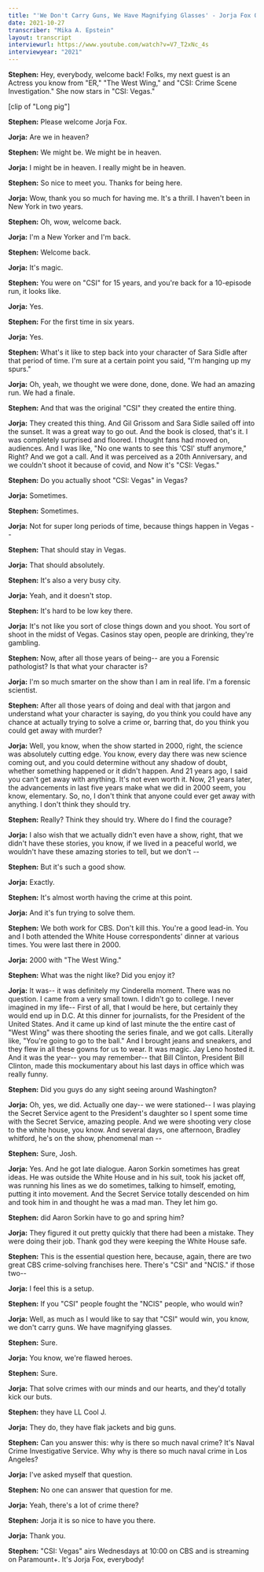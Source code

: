 ```yaml
---
title: "'We Don't Carry Guns, We Have Magnifying Glasses' - Jorja Fox On The Flawed Heroes Of 'CSI: Vegas'"
date: 2021-10-27
transcriber: "Mika A. Epstein"
layout: transcript
interviewurl: https://www.youtube.com/watch?v=V7_T2xNc_4s
interviewyear: "2021"
---
```


**Stephen:** Hey, everybody, welcome back! Folks, my next guest is an Actress you know from "ER," "The West Wing," and "CSI: Crime Scene Investigation." She now stars in "CSI: Vegas."

[clip of "Long pig"]

**Stephen:** Please welcome Jorja Fox.

**Jorja:** Are we in heaven?

**Stephen:** We might be. We might be in heaven.

**Jorja:** I might be in heaven. I really might be in heaven.

**Stephen:** So nice to meet you. Thanks for being here.

**Jorja:** Wow, thank you so much for having me. It's a thrill. I haven't been in New York in two years.

**Stephen:** Oh, wow, welcome back.

**Jorja:** I'm a New Yorker and I'm back.

**Stephen:** Welcome back.

**Jorja:** It's magic.

**Stephen:** You were on "CSI" for 15 years, and you're back for a 10-episode run, it looks like.

**Jorja:** Yes.

**Stephen:** For the first time in six years.

**Jorja:** Yes.

**Stephen:** What's it like to step back into your character of Sara Sidle after that period of time. I'm sure at a certain point you said, "I'm hanging up my spurs."

**Jorja:** Oh, yeah, we thought we were done, done, done. We had an amazing run. We had a finale.

**Stephen:** And that was the original "CSI" they created the entire thing.

**Jorja:** They created this thing. And Gil Grissom and Sara Sidle sailed off into the sunset. It was a great way to go out. And the book is closed, that's it. I was completely surprised and floored. I thought fans had moved on, audiences. And I was like, "No one wants to see this 'CSI' stuff anymore," Right? And we got a call. And it was perceived as a 20th Anniversary, and we couldn't shoot it because of covid, and Now it's "CSI: Vegas."

**Stephen:** Do you actually shoot "CSI: Vegas" in Vegas?

**Jorja:** Sometimes.

**Stephen:** Sometimes.

**Jorja:** Not for super long periods of time, because things happen in Vegas --

**Stephen:** That should stay in Vegas.

**Jorja:** That should absolutely.

**Stephen:** It's also a very busy city.

**Jorja:** Yeah, and it doesn't stop.

**Stephen:** It's hard to be low key there.

**Jorja:** It's not like you sort of close things down and you shoot. You sort of shoot in the midst of Vegas. Casinos stay open, people are drinking, they're gambling.

**Stephen:** Now, after all those years of being-- are you a Forensic pathologist? Is that what your character is?

**Jorja:** I'm so much smarter on the show than I am in real life. I'm a forensic scientist.

**Stephen:** After all those years of doing and deal with that jargon and understand what your character is saying, do you think you could have any chance at actually trying to solve a crime or, barring that, do you think you could get away with murder?

**Jorja:** Well, you know, when the show started in 2000, right, the science was absolutely cutting edge. You know, every day there was new science coming out, and you could determine without any shadow of doubt, whether something happened or it didn't happen. And 21 years ago, I said you can't get away with anything. It's not even worth it. Now, 21 years later, the advancements in last five years make what we did in 2000 seem, you know, elementary. So, no, I don't think that anyone could ever get away with anything. I don't think they should try.

**Stephen:** Really? Think they should try. Where do I find the courage?

**Jorja:** I also wish that we actually didn't even have a show, right, that we didn't have these stories, you know, if we lived in a peaceful world, we wouldn't have these amazing stories to tell, but we don't --

**Stephen:** But it's such a good show.

**Jorja:** Exactly.

**Stephen:** It's almost worth having the crime at this point.

**Jorja:** And it's fun trying to solve them.

**Stephen:** We both work for CBS. Don't kill this. You're a good lead-in. You and I both attended the White House correspondents' dinner at various times. You were last there in 2000.

**Jorja:** 2000 with "The West Wing."

**Stephen:** What was the night like? Did you enjoy it?

**Jorja:** It was-- it was definitely my Cinderella moment.
There was no question. I came from a very small town. I didn't go to college. I never imagined in my life--
First of all, that I would be here, but certainly they would end up in D.C. At this dinner for journalists, for the President of the United States. And it came up kind of last minute the the entire cast of "West
Wing" was there shooting the series finale, and we got calls. Literally like, "You're going to go to the ball." And I brought jeans and sneakers, and they flew in all these gowns for us to wear. It was magic. Jay Leno hosted it. And it was the year-- you may remember-- that Bill Clinton, President Bill Clinton, made this mockumentary about his last days in office which was really funny.

**Stephen:** Did you guys do any sight seeing around Washington?

**Jorja:** Oh, yes, we did. Actually one day-- we were stationed-- I was playing the Secret Service agent to the President's daughter so I spent some time with the Secret Service, amazing people. And we were shooting very close to the white house, you know. And several days, one afternoon, Bradley whitford, he's on the show, phenomenal man --

**Stephen:** Sure, Josh.

**Jorja:** Yes. And he got late dialogue. Aaron Sorkin sometimes has great ideas. He was outside the White House and in his suit, took his jacket off, was running his lines as we do sometimes, talking to himself, emoting, putting it into movement. And the Secret Service totally descended on him and took him in and thought he was a mad man. They let him go.

**Stephen:** did Aaron Sorkin have to go and spring him?

**Jorja:** They figured it out pretty quickly that there had been a mistake. They were doing their job. Thank god they were keeping the White House safe.

**Stephen:** This is the essential question here, because, again, there are two great CBS crime-solving franchises here. There's "CSI" and "NCIS." if those two--

**Jorja:** I feel this is a setup.

**Stephen:** If you "CSI" people fought the "NCIS" people, who would win?

**Jorja:** Well, as much as I would like to say that "CSI" would win, you know, we don't carry guns. We have magnifying glasses.

**Stephen:** Sure.

**Jorja:** You know, we're flawed heroes.

**Stephen:** Sure.

**Jorja:** That solve crimes with our minds and our hearts, and they'd totally kick our buts.

**Stephen:** they have LL Cool J.

**Jorja:** They do, they have flak jackets and big guns.

**Stephen:** Can you answer this: why is there so much naval crime? It's Naval Crime Investigative
Service. Why why is there so much naval crime in Los Angeles?

**Jorja:** I've asked myself that question.

**Stephen:** No one can answer that question for me.

**Jorja:** Yeah, there's a lot of crime there?

**Stephen:** Jorja it is so nice to have you there.

**Jorja:** Thank you.

**Stephen:** "CSI: Vegas" airs Wednesdays at 10:00 on CBS and is streaming on Paramount+. It's Jorja Fox, everybody!
